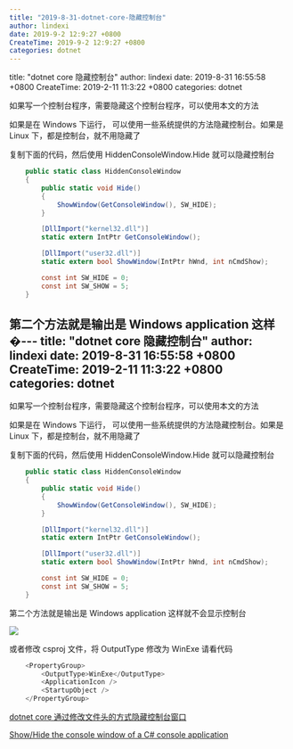 ```yaml
---
title: "2019-8-31-dotnet-core-隐藏控制台"
author: lindexi
date: 2019-9-2 12:9:27 +0800
CreateTime: 2019-9-2 12:9:27 +0800
categories: dotnet
---
```


title: "dotnet core 隐藏控制台"
author: lindexi
date: 2019-8-31 16:55:58 +0800
CreateTime: 2019-2-11 11:3:22 +0800
categories: dotnet

<!--more-->



如果写一个控制台程序，需要隐藏这个控制台程序，可以使用本文的方法

<!--more-->



如果是在 Windows 下运行， 可以使用一些系统提供的方法隐藏控制台。如果是 Linux 下，都是控制台，就不用隐藏了

复制下面的代码，然后使用 HiddenConsoleWindow.Hide 就可以隐藏控制台

```csharp
    public static class HiddenConsoleWindow
    {
        public static void Hide()
        {
            ShowWindow(GetConsoleWindow(), SW_HIDE);
        }

        [DllImport("kernel32.dll")]
        static extern IntPtr GetConsoleWindow();

        [DllImport("user32.dll")]
        static extern bool ShowWindow(IntPtr hWnd, int nCmdShow);

        const int SW_HIDE = 0;
        const int SW_SHOW = 5;
    }
```

第二个方法就是输出是 Windows application 这样�---
title: "dotnet core 隐藏控制台"
author: lindexi
date: 2019-8-31 16:55:58 +0800
CreateTime: 2019-2-11 11:3:22 +0800
categories: dotnet
---

如果写一个控制台程序，需要隐藏这个控制台程序，可以使用本文的方法

<!--more-->



如果是在 Windows 下运行， 可以使用一些系统提供的方法隐藏控制台。如果是 Linux 下，都是控制台，就不用隐藏了

复制下面的代码，然后使用 HiddenConsoleWindow.Hide 就可以隐藏控制台

```csharp
    public static class HiddenConsoleWindow
    {
        public static void Hide()
        {
            ShowWindow(GetConsoleWindow(), SW_HIDE);
        }

        [DllImport("kernel32.dll")]
        static extern IntPtr GetConsoleWindow();

        [DllImport("user32.dll")]
        static extern bool ShowWindow(IntPtr hWnd, int nCmdShow);

        const int SW_HIDE = 0;
        const int SW_SHOW = 5;
    }
```

第二个方法就是输出是 Windows application 这样就不会显示控制台

<!-- ![](image/dotnet core 隐藏控制台/dotnet core 隐藏控制台0.png) -->

![](http://image.acmx.xyz/lindexi%2F201921111517349)

或者修改 csproj 文件，将 OutputType 修改为 WinExe 请看代码

```csharp
    <PropertyGroup>
        <OutputType>WinExe</OutputType>
        <ApplicationIcon />
        <StartupObject />
    </PropertyGroup>
```

[dotnet core 通过修改文件头的方式隐藏控制台窗口](https://lindexi.gitee.io/post/dotnet-core-%E9%80%9A%E8%BF%87%E4%BF%AE%E6%94%B9%E6%96%87%E4%BB%B6%E5%A4%B4%E7%9A%84%E6%96%B9%E5%BC%8F%E9%9A%90%E8%97%8F%E6%8E%A7%E5%88%B6%E5%8F%B0%E7%AA%97%E5%8F%A3.html )

[Show/Hide the console window of a C# console application](https://stackoverflow.com/questions/3571627/show-hide-the-console-window-of-a-c-sharp-console-application )

